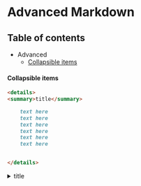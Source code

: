# Advanced Markdown

## Table of contents

- Advanced
  - [Collapsible items](./Advanced%20markdown.md#Collapsible-items)

#### Collapsible items

```markdown
<details>
<summary>title</summary>

    text here
    text here
    text here
    text here
    text here
    text here


</details>
```
<details>
<summary>title</summary>

    text here
    text here
    text here
    text here
    text here
    text here


</details>
